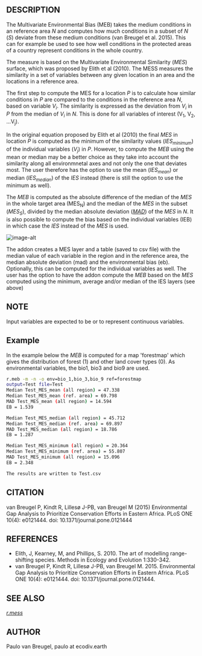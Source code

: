## DESCRIPTION

The Multivariate Environmental Bias (MEB) takes the medium conditions in
an reference area *N* and computes how much conditions in a subset of
*N* (*S*) deviate from these medium conditions (van Breugel et al.
2015). This can for example be used to see how well conditions in the
protected areas of a country represent conditions in the whole country.

The measure is based on the Multivariate Environmental Similarity
(*MES*) surface, which was proposed by Elith et al (2010). The MESS
measures the similarity in a set of variables between any given location
in an area and the locations in a reference area.

The first step to compute the MES for a location *P* is to calculate how
similar conditions in *P* are compared to the conditions in the
reference area *N*, based on variable *V<sub>i</sub>*. The similarity is
expressed as the deviation from *V<sub>i</sub>* in *P* from the median
of *V<sub>i</sub>* in *N*. This is done for all variables of interest
(V<sub>1</sub>, V<sub>2</sub>, ...V<sub>j</sub>).

In the original equation proposed by Elith et al (2010) the final *MES*
in location *P* is computed as the minimum of the similarity values
(*IES<sub>minimum</sub>*) of the individual variables (*V<sub>j</sub>*)
in *P*. However, to compute the *MEB* using the mean or median may be a
better choice as they take into account the similarity along all
environmnetal axes and not only the one that deviates most. The user
therefore has the option to use the mean (*IES<sub>mean</sub>*) or
median (*IES<sub>median</sub>*) of the *IES* instead (there is still the
option to use the minimum as well).

The *MEB* is computed as the absolute difference of the median of the
*MES* in the whole target area (MES<sub>N</sub>) and the median of the
*MES* in the subset (*MES<sub>S</sub>*), divided by the median absolute
deviation
(*[MAD](https://en.wikipedia.org/wiki/Median_absolute_deviation)*) of
the *MES* in *N*. It is also possible to compute the bias based on the
individual variables (IEB) in which case the *IES* instead of the *MES*
is used.

![image-alt](r_meb_concept.png)

The addon creates a MES layer and a table (saved to csv file) with the
median value of each variable in the region and in the reference area,
the median absolute deviation (mad) and the environmental bias (eb).
Optionally, this can be computed for the individual variables as well.
The user has the option to have the addon compute the *MEB* based on the
*MES* computed using the minimum, average and/or median of the IES
layers (see above)

## NOTE

Input variables are expected to be or to represent continuous variables.

## Example

In the example below the *MEB* is computed for a map 'forestmap' which
gives the distribution of forest (1) and other land cover types (0). As
environmental variables, the bio1, bio3 and bio9 are used.

```sh
r.meb -m -n -o env=bio_1,bio_3,bio_9 ref=forestmap
output=Test file=Test
Median Test_MES_mean (all region) = 47.338
Median Test_MES_mean (ref. area) = 69.798
MAD Test_MES_mean (all region) = 14.594
EB = 1.539

Median Test_MES_median (all region) = 45.712
Median Test_MES_median (ref. area) = 69.897
MAD Test_MES_median (all region) = 18.786
EB = 1.287

Median Test_MES_minimum (all region) = 20.364
Median Test_MES_minimum (ref. area) = 55.807
MAD Test_MES_minimum (all region) = 15.096
EB = 2.348

The results are written to Test.csv
```

## CITATION

van Breugel P, Kindt R, Lillesø J-PB, van Breugel M (2015) Environmental
Gap Analysis to Prioritize Conservation Efforts in Eastern Africa. PLoS
ONE 10(4): e0121444. doi: 10.1371/journal.pone.0121444

## REFERENCES

  - Elith, J, Kearney, M, and Phillips, S. 2010. The art of modelling
    range-shifting species. Methods in Ecology and Evolution 1:330-342.
  - van Breugel P, Kindt R, Lillesø J-PB, van Breugel M. 2015.
    Environmental Gap Analysis to Prioritize Conservation Efforts in
    Eastern Africa. PLoS ONE 10(4): e0121444. doi:
    10.1371/journal.pone.0121444.

## SEE ALSO

*[r.mess](r.mess.md)*

## AUTHOR

Paulo van Breugel, paulo at ecodiv.earth
